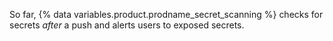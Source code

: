 So far, {% data variables.product.prodname_secret_scanning %} checks for secrets _after_ a push and alerts users to exposed secrets.
